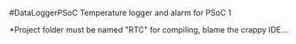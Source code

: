 #DataLoggerPSoC
Temperature logger and alarm for PSoC 1

*Project folder must be named "RTC" for compiling, blame the crappy IDE...
